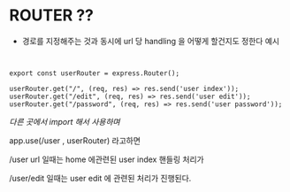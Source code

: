 # ROUTER ??

* 경로를 지정해주는 것과 동시에 url 당 handling 을 어떻게 할건지도 정한다 예시

<pre><code>

export const userRouter = express.Router();

userRouter.get("/", (req, res) => res.send('user index'));
userRouter.get("/edit", (req, res) => res.send('user edit'));
userRouter.get("/password", (req, res) => res.send('user password'));
</code></pre>

*다른 곳에서 import 해서 사용하며*

app.use(/user , userRouter) 라고하면 

/user url 일때는 home 에관련된 user index 핸들링 처리가

/user/edit 일때는 user edit 에 관련된 처리가 진행된다.